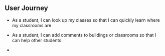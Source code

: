 ## User Journey

- As a student, I can look up my classes so that I can quickly learn where my classrooms are

- As a student, I can add comments to buildings or classrooms so that I can help other students

- 